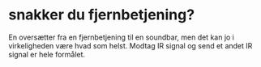 # snakker du fjernbetjening?

En oversætter fra en fjernbetjening til en soundbar, men det kan jo i
virkeligheden være hvad som helst. Modtag IR signal og send et andet IR signal
er hele formålet.
